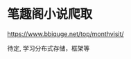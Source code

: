 <!--
 * @Author: cn_lion
 * @Date: 2022-06-21 17:14:19
 * @LastEditTime: 2022-06-30 16:41:05
 * @description: description your project
 * @FilePath: \vscode\crawler\biquge\README.md
-->
# 笔趣阁小说爬取

https://www.bbiquge.net/top/monthvisit/

待定, 学习分布式存储，框架等
